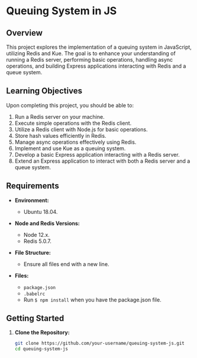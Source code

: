 # Queuing System in JS

## Overview

This project explores the implementation of a queuing system in JavaScript, utilizing Redis and Kue. The goal is to enhance your understanding of running a Redis server, performing basic operations, handling async operations, and building Express applications interacting with Redis and a queue system.

## Learning Objectives

Upon completing this project, you should be able to:

1. Run a Redis server on your machine.
2. Execute simple operations with the Redis client.
3. Utilize a Redis client with Node.js for basic operations.
4. Store hash values efficiently in Redis.
5. Manage async operations effectively using Redis.
6. Implement and use Kue as a queuing system.
7. Develop a basic Express application interacting with a Redis server.
8. Extend an Express application to interact with both a Redis server and a queue system.

## Requirements

- **Environment:**
  - Ubuntu 18.04.
  
- **Node and Redis Versions:**
  - Node 12.x.
  - Redis 5.0.7.

- **File Structure:**
  - Ensure all files end with a new line.

- **Files:**
  - `package.json`
  - `.babelrc`
  - Run `$ npm install` when you have the package.json file.

## Getting Started

1. **Clone the Repository:**
   ```bash
   git clone https://github.com/your-username/queuing-system-js.git
   cd queuing-system-js


